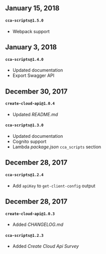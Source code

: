 ## January 15, 2018

#### `cca-scripts@1.5.0`

* Webpack support

## January 3, 2018

#### `cca-scripts@1.4.0`

* Updated documentation
* Export Swagger API

## December 30, 2017

#### `create-cloud-api@1.0.4`

* Updated *README.md*

#### `cca-scripts@1.3.0`

* Updated documentation
* Cognito support
* Lambda *package.json* `cca_scripts` section

## December 28, 2017

#### `cca-scripts@1.2.4`

* Add `apiKey` to `get-client-config` output

## December 28, 2017

#### `create-cloud-api@1.0.3`

* Added *CHANGELOG.md*

#### `cca-scripts@1.2.3`

* Added *Create Cloud Api Survey*